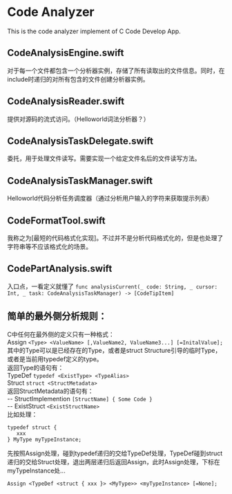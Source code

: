 # Code Analyzer
This is the code analyzer implement of C Code Develop App.

## CodeAnalysisEngine.swift
对于每一个文件都包含一个分析器实例，存储了所有读取出的文件信息。同时，在include时递归的对所有包含的文件创建分析器实例。  

## CodeAnalysisReader.swift
提供对源码的流式访问。（Helloworld词法分析器？）

## CodeAnalysisTaskDelegate.swift
委托，用于处理文件读写。需要实现一个给定文件名后的文件读写方法。

## CodeAnalysisTaskManager.swift
Helloworld代码分析任务调度器（通过分析用户输入的字符来获取提示列表）

## CodeFormatTool.swift
我称之为[最短的代码格式化实现]。不过并不是分析代码格式化的，但是也处理了字符串等不应该格式化的场景。

## CodePartAnalysis.swift
入口点，一看定义就懂了
`func analysisCurrent(_ code: String, _ cursor: Int, _ task: CodeAnalysisTaskManager) -> [CodeTipItem]`

## 简单的最外侧分析规则：
C中任何在最外侧的定义只有一种格式：  
Assign `<Type> <ValueName> [,ValueName2, ValueName3...] [=InitalValue];`  
其中的Type可以是已经存在的Type，或者是struct Structure引导的临时Type，或者是当前用typedef定义的type。  
返回Type的语句有：  
TypeDef `typedef <ExistType> <TypeAlias>`  
Struct `struct <StructMetadata>`  
  返回StructMetadata的语句有：  
  -- StructImplemention `[StructName] { Some Code }`  
  -- ExistStruct `<ExistStructName>`  
比如处理：  
```
typedef struct {
   xxx
} MyType myTypeInstance;
```
先按照Assign处理，碰到typedef递归的交给TypeDef处理，TypeDef碰到struct递归的交给Struct处理，退出两层递归后返回Assign，此时Assign处理<ValueName>，下标在myTypeInstance处...  
```
Assign <TypeDef <struct { xxx }> <MyType>> <myTypeInstance> [=None];
```
